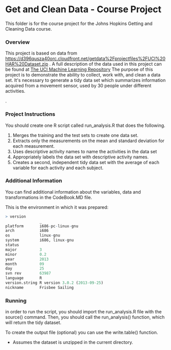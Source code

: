 Get and Clean Data - Course Project
=========================

This folder is for the course project for the Johns Hopkins Getting and Cleaning Data course.

### Overview
This project is based on data from https://d396qusza40orc.cloudfront.net/getdata%2Fprojectfiles%2FUCI%20HAR%20Dataset.zip .
A full description of the data used in this project can be found at [The UCI Machine Learning Repository](http://archive.ics.uci.edu/ml/datasets/Human+Activity+Recognition+Using+Smartphones)
The purpose of this project is to demonstrate the ability to collect, work with, and clean a data set. It's necessary to generate a tidy data set which summarizes information acquired from a movement sensor, used by 30 people under different activities.

.
### Project Instructions

You should create one R script called run_analysis.R that does the following. 
1. Merges the training and the test sets to create one data set.  
2. Extracts only the measurements on the mean and standard deviation for each measurement.   
3. Uses descriptive activity names to name the activities in the data set  
4. Appropriately labels the data set with descriptive activity names.   
5. Creates a second, independent tidy data set with the average of each variable for each activity and each subject.   

### Additional Information
You can find additional information about the variables, data and transformations in the CodeBook.MD file.

This is the environment in which it was prepared:

```R
> version
               _                           
platform       i686-pc-linux-gnu           
arch           i686                        
os             linux-gnu                   
system         i686, linux-gnu             
status                                     
major          3                           
minor          0.2                         
year           2013                        
month          09                          
day            25                          
svn rev        63987                       
language       R                           
version.string R version 3.0.2 (2013-09-25)
nickname       Frisbee Sailing   
```

###  Running

in order to run the script, you should import the run_analysis.R  file  with the source() command.
Then, you should call the run_analysis() function, which will return the tidy dataset.

To create the output file (optional) you can use the write.table() function.

*  Assumes the dataset is unzipped in the current directory.
